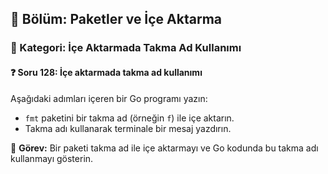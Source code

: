 ## 📘 Bölüm: Paketler ve İçe Aktarma  
### 🔹 Kategori: İçe Aktarmada Takma Ad Kullanımı  
#### ❓ Soru 128: İçe aktarmada takma ad kullanımı

Aşağıdaki adımları içeren bir Go programı yazın:

- `fmt` paketini bir takma ad (örneğin `f`) ile içe aktarın.
- Takma adı kullanarak terminale bir mesaj yazdırın.

🔧 **Görev:** Bir paketi takma ad ile içe aktarmayı ve Go kodunda bu takma adı kullanmayı gösterin.
